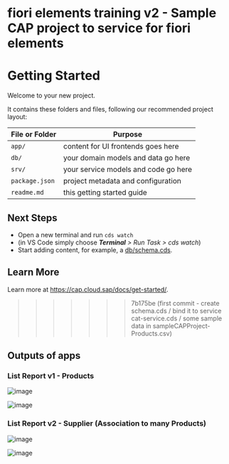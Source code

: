 fiori elements training v2 - Sample CAP project to service for fiori elements
=======
# Getting Started

Welcome to your new project.

It contains these folders and files, following our recommended project layout:

File or Folder | Purpose
---------|----------
`app/` | content for UI frontends goes here
`db/` | your domain models and data go here
`srv/` | your service models and code go here
`package.json` | project metadata and configuration
`readme.md` | this getting started guide


## Next Steps

- Open a new terminal and run `cds watch`
- (in VS Code simply choose _**Terminal** > Run Task > cds watch_)
- Start adding content, for example, a [db/schema.cds](db/schema.cds).


## Learn More

Learn more at https://cap.cloud.sap/docs/get-started/.
>>>>>>> 7b175be (first commit - create schema.cds / bind it to service cat-service.cds / some sample data in sampleCAPProject-Products.csv)

## Outputs of apps 

### List Report v1 - Products 
![image](https://github.com/user-attachments/assets/411df609-de0a-4afa-b68f-511d565af874)  

![image](https://github.com/user-attachments/assets/9fa0ca40-83d8-4bff-bb91-9faa6692e333)

### List Report v2 - Supplier (Association to many Products)
![image](https://github.com/user-attachments/assets/0cb096a5-4ee4-4e2c-8d3a-91b821dda674)  

![image](https://github.com/user-attachments/assets/a6178598-a482-4e2b-8549-add652757ba9)

